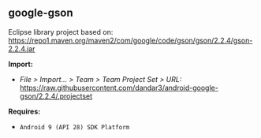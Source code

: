 ## google-gson

Eclipse library project based on:<br/>
https://repo1.maven.org/maven2/com/google/code/gson/gson/2.2.4/gson-2.2.4.jar

**Import:**
- _File > Import... > Team > Team Project Set > URL:_<br/>
  https://raw.githubusercontent.com/dandar3/android-google-gson/2.2.4/.projectset

**Requires:**
- `Android 9 (API 28) SDK Platform`